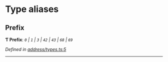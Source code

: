 

# Type aliases

<a id="prefix"></a>

##  Prefix

**Ƭ Prefix**: *`0` \| `1` \| `3` \| `42` \| `43` \| `68` \| `69`*

*Defined in [address/types.ts:5](https://github.com/polkadot-js/common/blob/ccc1529/packages/keyring/src/address/types.ts#L5)*

___

